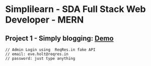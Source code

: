 # Simplilearn - SDA Full Stack Web Developer - MERN

## Project 1 - Simply blogging: [Demo](https://1khalifa.github.io/SDA-Simplilearn/Simply-Blogging/index.html)
```
// Admin Login using  ReqRes.in fake API
// email: eve.holt@reqres.in
// password: just type anything
```
